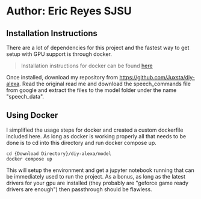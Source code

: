 # Author: Eric Reyes SJSU

## Installation Instructions
There are a lot of dependencies for this project and the fastest way to get setup with GPU support is through docker. 

> Installation instructions for docker can be found [here](https://docs.docker.com/desktop/windows/install/)

Once installed, download my repository from https://github.com/Juxsta/diy-alexa. 
Read the original read me and download the speech_commands file from google and extract the files to the model folder under the name "speech_data". 

## Using Docker 

I simplified the usage steps for docker and created a custom dockerfile included here. As long as docker is working properly all that needs to be done is to cd into this directory and run docker compose up. 

```
cd {Download Directory}/diy-alexa/model
docker compose up
```
This will setup the environment and get a jupyter notebook running that can be immediately used to run the project. As a bonus, as long as the latest drivers for your gpu are installed (they probably are "geforce game ready drivers are enough") then passthrough should be flawless.